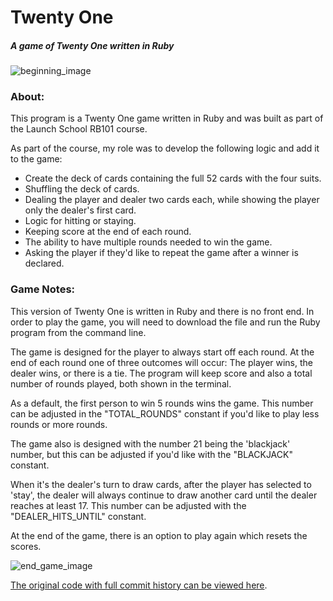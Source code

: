 # Twenty One
##### *A game of Twenty One written in Ruby*

![beginning_image](https://i.imgur.com/44xjbt3.png)

### About:

This program is a Twenty One game written in Ruby and was built as part of the Launch School RB101 course. 

As part of the course, my role was to develop the following logic and add it to the game:

* Create the deck of cards containing the full 52 cards with the four suits.
* Shuffling the deck of cards.
* Dealing the player and dealer two cards each, while showing the player only the dealer's first card.
* Logic for hitting or staying.
* Keeping score at the end of each round.
* The ability to have multiple rounds needed to win the game.
* Asking the player if they'd like to repeat the game after a winner is declared.


### Game Notes:

This version of Twenty One is written in Ruby and there is no front end. In order to play the game, you will need to download the file and run the Ruby program from the command line.

The game is designed for the player to always start off each round. At the end of each round one of three outcomes will occur: The player wins, the dealer wins, or there is a tie. The program will keep score and also a total number of rounds played, both shown in the terminal.

As a default, the first person to win 5 rounds wins the game. This number can be adjusted in the "TOTAL_ROUNDS" constant if you'd like to play less rounds or more rounds.

The game also is designed with the number 21 being the 'blackjack' number, but this can be adjusted if you'd like with the "BLACKJACK" constant.

When it's the dealer's turn to draw cards, after the player has selected to 'stay', the dealer will always continue to draw another card until the dealer reaches at least 17. This number can be adjusted with the "DEALER_HITS_UNTIL" constant.

At the end of the game, there is an option to play again which resets the scores.

![end_game_image]()

[The original code with full commit history can be viewed here](https://github.com/westonludeke/launch_school_rb101/blob/master/6_lesson/twenty_one.rb).